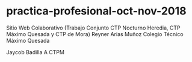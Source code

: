 # practica-profesional-oct-nov-2018
 Sitio Web Colaborativo (Trabajo Conjunto CTP Nocturno Heredia, CTP Máximo Quesada y CTP de Mora)
 Reyner Arias Muñoz Colegio Técnico Máximo Quesada

Jaycob Badilla A
CTPM
